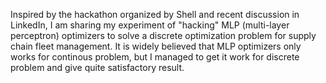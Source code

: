 Inspired by the hackathon organized by Shell and recent discussion in LinkedIn, I am sharing my experiment of "hacking" MLP (multi-layer perceptron) optimizers to solve a discrete optimization problem for supply chain fleet management. It is widely believed that MLP optimizers only works for continous problem, but I managed to get it work for discrete problem and give quite satisfactory result. 
